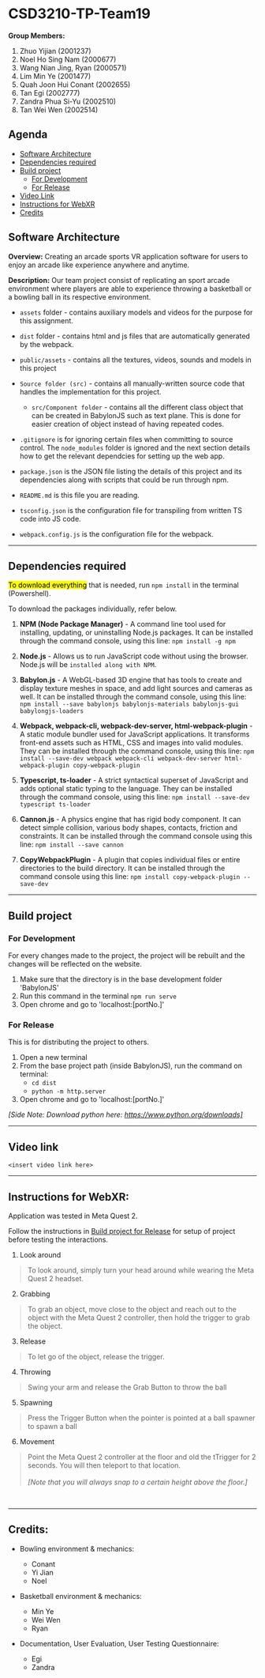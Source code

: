 
# CSD3210-TP-Team19
**Group Members:** <br>
1. Zhuo Yijian (2001237)<br>
2. Noel Ho Sing Nam (2000677)<br>
3. Wang Nian Jing, Ryan (2000571)<br>
4. Lim Min Ye (2001477)<br>
5. Quah Joon Hui Conant (2002655)<br>
6. Tan Egi (2002777)
7. Zandra Phua Si-Yu (2002510)
8. Tan Wei Wen (2002514)

## Agenda
- <a href="#software_architecture">Software Architecture</a>
- <a href="#dependencies_required">Dependencies required</a>
- <a href="#build_project">Build project</a>
    - <a href="#development">For Development</a>
    - <a href="#release">For Release</a>
 - <a href="#video_link">Video Link</a>
- <a href="#instructions">Instructions for WebXR</a>
- <a href="#credits">Credits</a>

<div id='software_architecture'></div>

## Software Architecture
**Overview:** Creating an arcade sports VR application software for users to enjoy an arcade like experience anywhere and anytime.

**Description:** Our team project consist of replicating an sport arcade environment where players are able to experience throwing a basketball or a bowling ball in its respective environment.

-  `assets` folder - contains auxiliary models and videos for the purpose for this assignment.
    
-  `dist` folder - contains html and js files that are automatically generated by the webpack.

 - `public/assets` - contains all the textures, videos, sounds and models in this project

-  `Source folder (src)` - contains all manually-written source code that handles the implementation for this project.
   
	-  `src/Component folder` - contains all the different class object that can be created in BabylonJS such as text plane. This is done for easier creation of object instead of having repeated codes.
    
-  `.gitignore` is for ignoring certain files when committing to source control. The `node_modules` folder is ignored and the next section details how to get the relevant dependcies for setting up the web app.
    
-  `package.json` is the JSON file listing the details of this project and its dependencies along with scripts that could be run through npm.
    
-  `README.md` is this file you are reading.
    
-  `tsconfig.json` is the configuration file for transpiling from written TS code into JS code.
    
-  `webpack.config.js` is the configuration file for the webpack.

<hr>

<div id='dependencies_required'></div>

## Dependencies required
<mark>To download everything</mark> that is needed, run `npm install` in the terminal (Powershell).

To download the packages individually, refer below.

1. **NPM (Node Package Manager)** - A command line tool used for installing, updating, or uninstalling Node.js packages. It can be installed through the command console, using this line: `npm install -g npm`

2. **Node.js** - Allows us to run JavaScript code without using the browser. Node.js will be `installed along with NPM`.

3. **Babylon.js** - A WebGL-based 3D engine that has tools to create and display texture meshes in space, and add light sources and cameras as well. It can be installed through the command console, using this line: `npm install --save babylonjs babylonjs-materials babylonjs-gui babylongjs-loaders`
4. **Webpack, webpack-cli, webpack-dev-server, html-webpack-plugin** - A static module bundler used for JavaScript applications. It transforms front-end assets such as HTML, CSS and images into valid modules. They can be installed through the command console, using this line: 
`npm install --save-dev webpack webpack-cli webpack-dev-server html-webpack-plugin copy-webpack-plugin`

5. **Typescript, ts-loader** - A strict syntactical superset of JavaScript and adds optional static typing to the language. They can be installed through the command console, using this line: `npm install --save-dev typescript ts-loader`

6. **Cannon.js** - A physics engine that has rigid body component. It can detect simple collision, various body shapes, contacts, friction and constraints. It can be installed through the command console using this line: `npm install --save cannon`
7. **CopyWebpackPlugin** - A plugin that copies individual files or entire directories to the build directory. It can be installed through the command console using this line: `npm install copy-webpack-plugin --save-dev`
<hr>

<div id='build_project'></div>

## Build project 
<div id='development'></div>

### For Development
For every changes made to the project, the project will be rebuilt and the changes will be reflected on the website.

1. Make sure that the directory is in the base development folder 'BabylonJS'
2. Run this command in the terminal `npm run serve`
2. Open chrome and go to 'localhost:[portNo.]'

<div id='release'></div>

### For Release
This is for distributing the project to others.

1. Open a new terminal
2. From the base project path (inside BabylonJS), run the command on terminal:
    - `cd dist`
    - `python -m http.server`
3. Open chrome and go to 'localhost:[portNo.]'

*[Side Note: Download python here: https://www.python.org/downloads]*
<hr>

<div id='video_link'></div>

## Video link
`<insert video link here>`

<hr>

<div id='instructions'></div>

## Instructions for WebXR:
Application was tested in Meta Quest 2.

Follow the instructions in <a href="#release">Build project for Release</a> for setup of project before testing the interactions.

 1. Look around
 >To look around, simply turn your head around while wearing the Meta Quest 2 headset.
 2. Grabbing
 >To grab an object, move close to the object and reach out to the object with the Meta Quest 2 controller, then hold the trigger to grab the object.
 3. Release
 >To let go of the object, release the trigger.
 4. Throwing
 >Swing your arm and release the Grab Button to throw the ball
 5. Spawning
 >Press the Trigger Button when the pointer is pointed at a ball spawner to spawn a ball
 6. Movement
 >Point the Meta Quest 2 controller at the floor and old the tTrigger for 2 seconds. You will then teleport to that location. <br><br>*[Note that you will always snap to a certain height above the floor.]*

<br>

<hr>

<div id='credits'></div>

## Credits:

- Bowling environment & mechanics:
	- Conant
	- Yi Jian
	- Noel

- Basketball environment & mechanics:
	- Min Ye
	- Wei Wen
	- Ryan 

- Documentation, User Evaluation, User Testing Questionnaire: 
	- Egi
	- Zandra